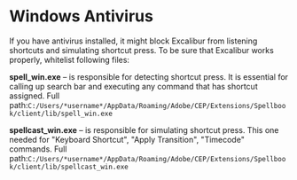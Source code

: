 # Windows Antivirus

If you have antivirus installed, it might block Excalibur from listening shortcuts and simulating shortcut press. To be sure that Excalibur works properly, whitelist following files:

**spell\_win.exe** – is responsible for detecting shortcut press. It is essential for calling up search bar and executing any command that has shortcut assigned. Full path:`C:/Users/*username*/AppData/Roaming/Adobe/CEP/Extensions/Spellbook/client/lib/spell_win.exe`

**spellcast\_win.exe** – is responsible for simulating shortcut press. This one needed for "Keyboard Shortcut", "Apply Transition", "Timecode" commands. Full path:`C:/Users/*username*/AppData/Roaming/Adobe/CEP/Extensions/Spellbook/client/lib/spellcast_win.exe`



